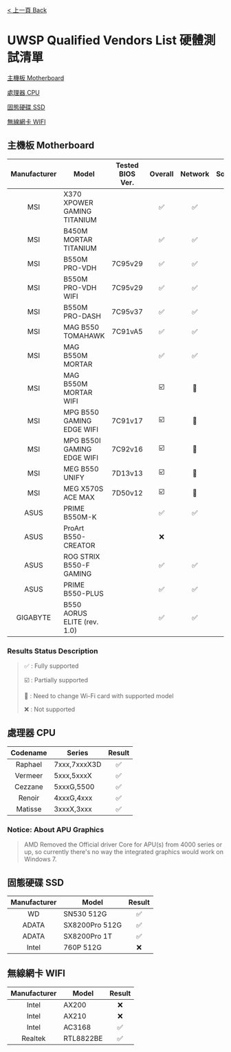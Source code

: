 [< 上一頁 Back](https://uwsp.justinl.in/)


# UWSP Qualified Vendors List 硬體測試清單


[主機板 Motherboard](#motherboard)

[處理器 CPU](#cpu)

[固態硬碟 SSD](#ssd)

[無線網卡 WIFI](#wifi)


<a name="motherboard"/>

## 主機板 Motherboard

| Manufacturer | Model | Tested BIOS Ver. | Overall | Network | Sound |
| :---: | --- | :---: | :---: | :---: | :---: |
| MSI | X370 XPOWER GAMING TITANIUM |  | ✅ | ✅ | ✅ |
| MSI | B450M MORTAR TITANIUM |  | ✅ | ✅ | ✅ |
| MSI | B550M PRO-VDH | 7C95v29 | ✅ | ✅ | ✅ |
| MSI | B550M PRO-VDH WIFI | 7C95v29 | ✅ | ✅ | ✅ |
| MSI | B550M PRO-DASH | 7C95v37 | ✅ | ✅ | ✅ |
| MSI | MAG B550 TOMAHAWK | 7C91vA5 | ✅ | ✅ | ✅ |
| MSI | MAG B550M MORTAR |  | ✅ | ✅ | ✅ |
| MSI | MAG B550M MORTAR WIFI |  | ☑️ |📶 | ✅ |
| MSI | MPG B550 GAMING EDGE WIFI | 7C91v17 | ☑️ |📶 | ✅ |
| MSI | MPG B550I GAMING EDGE WIFI | 7C92v16 | ☑️ |📶 | ✅ |
| MSI | MEG B550 UNIFY | 7D13v13 | ☑️ |📶 | ✅ |
| MSI | MEG X570S ACE MAX | 7D50v12 | ☑️ |📶 | ✅ |
| ASUS | PRIME B550M-K |  | ✅ | ✅ | ✅ |
| ASUS | ProArt B550-CREATOR |  | ❌ |  |  |
| ASUS | ROG STRIX B550-F GAMING |  | ✅ | ✅ | ✅ |
| ASUS | PRIME B550-PLUS |  | ✅ | ✅ | ✅ |
| GIGABYTE | B550 AORUS ELITE (rev. 1.0) |  | ✅ | ✅ | ✅ |

### Results Status Description
> ✅ : Fully supported
> 
> ☑️ : Partially supported
> 
>📶 : Need to change Wi-Fi card with supported model
> 
>❌ : Not supported




<a name="cpu"/>

## 處理器 CPU

| Codename | Series | Result |
| :---: | --- | :---: |
| Raphael | 7xxx,7xxxX3D | ✅ |
| Vermeer | 5xxx,5xxxX | ✅ |
| Cezzane | 5xxxG,5500 | ✅ |
| Renoir | 4xxxG,4xxx | ✅ |
| Matisse | 3xxxX,3xxx | ✅ |

### Notice: About APU Graphics 
> AMD Removed the Official driver Core for APU(s) from 4000 series or up, so currently there's no way the integrated graphics would work on Windows 7.




<a name="ssd"/>

## 固態硬碟 SSD

| Manufacturer | Model | Result |
| :---: | --- | :---: |
| WD | SN530 512G | ✅ |
| ADATA | SX8200Pro 512G | ✅ |
| ADATA | SX8200Pro 1T | ✅ |
| Intel | 760P 512G | ❌ |



<a name="wifi"/>

## 無線網卡 WIFI

| Manufacturer | Model | Result |
| :---: | --- | :---: |
| Intel | AX200 | ❌ |
| Intel | AX210 | ❌ |
| Intel | AC3168 | ✅ |
| Realtek | RTL8822BE | ✅ |
